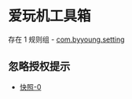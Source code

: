 # 爱玩机工具箱

存在 1 规则组 - [com.byyoung.setting](/src/apps/com.byyoung.setting.ts)

## 忽略授权提示

- [快照-0](https://i.gkd.li/import/import/12829909)
